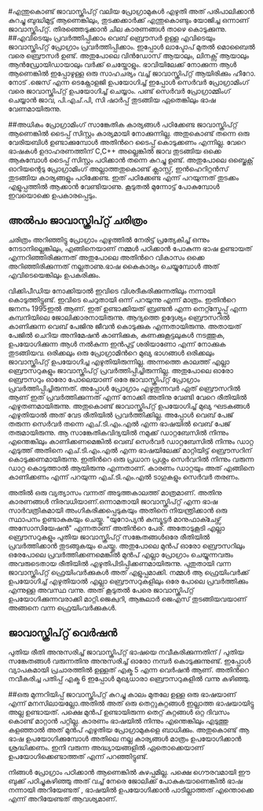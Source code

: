 ﻿#എന്തുകൊണ്ട് ജാവാസ്ക്രിപ്റ്റ്
വലിയ പ്രോഗ്രാമുകള്‍ എഴുതി അത് പരിപാലിക്കാന്‍ കുറച്ചു ബുദ്ധിമുട്ട് ആണെങ്കിലും,  തുടക്കക്കാര്‍ക്ക് എന്തുകൊണ്ടും യോജിച്ച ഒന്നാണ് ജാവാസ്ക്രിപ്റ്റ്.  തിരഞ്ഞെടുക്കാന്‍ ചില കാരണങ്ങള്‍ താഴെ കൊടുക്കുന്നു.
##എവിടെയും പ്രവര്‍ത്തിപ്പിക്കാം
വെബ്‌ ബ്രൌസര്‍ ഉള്ള എവിടെയും ജാവാസ്ക്രിപ്റ്റ് പ്രോഗ്രാം പ്രവര്‍ത്തിപ്പിക്കാം. ഇപ്പോള്‍ ലാപ്ടോപ് മുതല്‍ മൊബൈല്‍ വരെ ബ്രൌസര്‍ ഉണ്ട്. അതുപോലെ വിന്‍ഡോസ്‌ ആയാലും, ലിനക്സ്‌ ആയാലും ആന്‍ഡ്രോയിഡായാലും വര്‍ക്ക്‌ ചെയ്തോളും.
ഭാവിയിലേക്ക് നോക്കുന്ന ആള്‍ ആണെങ്കില്‍ ഇപ്പോഴുള്ള ഒരു സാഹചര്യം വച്ച് ജാവാസ്ക്രിപ്റ്റ് ആയിരിക്കും ഹീറോ. നോട്‌ .ജെസ് എന്ന ടെക്നോളജി ഉപയോഗിച്ച് ഇപ്പോള്‍ സെര്‍വര്‍ പ്രോഗ്രാമിംഗ് വരെ ജാവാസ്ക്രിപ്റ്റ് ഉപയോഗിച്ച് ചെയ്യാം. പണ്ട് സെര്‍വര്‍ പ്രോഗ്രാമ്മിംഗ് ചെയ്യാന്‍ ജാവ, പി.എച്.പി, സി ഷാര്‍പ്പ് തുടങ്ങിയ  ഏതെങ്കിലും ഭാഷ വേണമായിരുന്നു.

##അധികം പ്രോഗ്രാമിംഗ് സാങ്കേതിക കാര്യങ്ങള്‍ പഠിക്കേണ്ട
ജാവാസ്ക്രിപ്റ്റ് ആണെങ്കില്‍ ടൈപ്പ് സിസ്റ്റം കാര്യമായി നോക്കുന്നില്ല. അതുകൊണ്ട് തന്നെ ഒരു വേരിയബിള്‍ ഉണ്ടാക്കുമ്പോള്‍ അതിന്‍റെ ടൈപ്പ് കൊടുക്കണം എന്നില്ല. വേറെ ഭാഷകള്‍ ഉദാഹരണത്തിന് C,C++ അല്ലെങ്കില്‍ ജാവ തുടങ്ങിയ ഒക്കെ ആകുമ്പോള്‍ ടൈപ്പ് സിസ്റ്റം പഠിക്കാന്‍ തന്നെ കുറച്ചു ഉണ്ട്. അതുപോലെ ഒബ്ജെക്റ്റ് ഓറിയന്റെടു പ്രോഗ്രാമിംഗ് അല്ലാത്തതുകൊണ്ട് ക്ലാസ്സ്‌, ഇന്‍ഹെറിറ്റന്‍സ് തുടങ്ങിയ കാര്യങ്ങളും പഠിക്കേണ്ട. ഇത് പഠിക്കേണ്ട എന്ന് പറയുന്നത് തുടക്കം എളുപ്പത്തില്‍ ആക്കാന്‍ വേണ്ടിയാണു. കൂടുതല്‍ മുന്നോട്ട് പോകുമ്പോള്‍ ഇവയൊക്കെ ഉപകാരപ്പെടും.

## അല്‍പം ജാവാസ്ക്രിപ്റ്റ് ചരിത്രം
ചരിത്രം അറിഞ്ഞിട്ടു പ്രോഗ്രാം എഴുത്തില്‍ നേരിട്ട് പ്രത്യേകിച്ച് ഒന്നും നേടാനില്ലെങ്കിലും, എങ്ങിനെയാണ്‌ നമ്മള്‍ പഠിക്കാന്‍ പോകുന്ന ഭാഷ ഉണ്ടായത് എന്നറിഞ്ഞിരിക്കുന്നത് അതുപോലെ അതിന്‍റെ വികാസം ഒക്കെ അറിഞ്ഞിരിക്കുന്നത് നല്ലതാണു.ഭാഷ കൈകാര്യം ചെയ്യുമ്പോള്‍ അത് എവിടെയെങ്കിലും ഉപകരിക്കും.

വിക്കിപീഡിയ നോക്കിയാല്‍ ഇവിടെ വിശദീകരിക്കുന്നതിലും നന്നായി കൊടുത്തിട്ടുണ്ട്. ഇവിടെ ചെറുതായി ഒന്ന് പറയുന്നു എന്ന് മാത്രം.
ഇതിന്‍റെ ജനനം 1995ഇല്‍ ആണ്. ഇത് ഉണ്ടാക്കിയത് ബ്രണ്ടന്‍ എന്ന നെറ്റ്സ്കേപ്പ് എന്ന കമ്പനിയിലെ ജോലിക്കാരനായിരുന്നു. ആദ്യത്തെ ഉദ്ദേശ്യം ബ്രൌസറില്‍ കാണിക്കുന്ന വെബ്‌ പേജിനു ജീവന്‍ കൊടുക്കുക എന്നതായിരുന്നു. അതായത് പേജില്‍ ചെറിയ അനിമേഷന്‍ കാണിക്കുക, കണക്കുകൂട്ടലുകള്‍ നടത്തുക, ഉപയോഗിക്കുന്ന ആള്‍ നല്‍കുന്ന ഇന്‍പുട്ട് ശരിയാണോ എന്ന് നോക്കുക തുടങ്ങിയവ. ഒരിക്കലും ഒരു പ്രോഗ്രാമിന്‍റെ മുഖ്യ ഭാഗങ്ങള്‍ ഒരിക്കലും ജാവാസ്ക്രിപ്റ്റ് ഉപയോഗിച്ച എഴുതിയിരുന്നില്ല. അന്നത്തെ കാലത്ത് എല്ലാ ബ്രൌസറുകളും ജാവാസ്ക്രിപ്റ്റ് പ്രവര്‍ത്തിപ്പിച്ചിരുന്നില്ല. അതുപോലെ ഓരോ ബ്രൌസറും ഓരോ പോലെയാണ് ഒരേ ജാവാസ്ക്രിപ്റ്റ് പ്രോഗ്രാം പ്രവര്‍ത്തിപ്പിച്ചിരുന്നത്. അപ്പോള്‍ പ്രോഗ്രാം എഴുതുന്നവര്‍ ഏത് ബ്രൌസറില്‍ ആണ് ഇത് പ്രവര്‍ത്തിക്കുന്നത് എന്ന് നോക്കി അതിനു വേണ്ടി വേറെ രീതിയില്‍ എഴുതണമായിരുന്നു. അതുകൊണ്ട് ജാവാസ്ക്രിപ്റ്റ് ഉപയോഗിച്ച് മുഖ്യ ഘടകങ്ങള്‍ എഴുതിയാല്‍ അത് വേട രീതിയില്‍ പ്രവര്‍ത്തിക്കില്ല. അപ്പോള്‍ വെബ്‌ പേജ് തരുന്ന സെര്‍വര്‍ തന്നെ എച്.ടി.എം.എല്‍ എന്ന ഭാഷയില്‍ വെബ്‌ പേജ് തരുമായിരുന്നു. ആ സാങ്കേതികവിദ്യയില്‍ നമുക്ക് ഡാറ്റബേസില്‍ നിന്നും എന്തെങ്കിലും കാണിക്കണമെങ്കില്‍ വെബ്‌ സെര്‍വര്‍ ഡാറ്റബേസില്‍ നിന്നും ഡാറ്റ എടുത്ത് അതിനെ എച്.ടി.എം.എല്‍ എന്ന ഭാഷയിലേക്ക് മാറ്റിയിട്ട് ബ്രൌസറിന് കൊടുക്കണമായിരുന്നു. ഇതിന്‍റെ ഒരു പ്രധാന പ്രശ്നം സെര്‍വറില്‍ നിന്നും വരുന്ന ഡാറ്റ കൊടുത്താല്‍ ആയിരുന്നു എന്നതാണ്. കാരണം ഡാറ്റയും അത് എങ്ങിനെ കാണിക്കണം എന്ന് പറയുന്ന എച്.ടി.എം.എല്‍ ടാഗുകളും സെര്‍വര്‍ തരണം. 

അതില്‍ ഒരു വ്യത്യാസം വന്നത് അടുത്തകാലത്ത് മാത്രമാണ്. അതിനു കാരണങ്ങള്‍ നിരവധിയാണ്.ഒന്നാമതായി ജാവാസ്ക്രിപ്റ്റ് എന്ന ഭാഷ സാര്‍വത്രികമായി അംഗികരിക്കപ്പെടുകയും അതിനെ നിയന്ത്രിക്കാന്‍ ഒരു സ്ഥാപനം ഉണ്ടാകുകയും ചെയ്തു. "യുറോപ്യന്‍ കമ്പ്യൂട്ടര്‍ മാനുഫാക്ചേഴ്സ് അസോസിയേഷന്‍" എന്നതാണ് അതിന്‍റെ പേര്. അതോടുകൂടി എല്ലാ ബ്രൌസറുകളും പുതിയ ജാവാസ്ക്രിപ്റ്റ് സങ്കേതങ്ങള്‍ഒരേ രീതിയില്‍ പ്രവര്‍ത്തിക്കാന്‍ തുടങ്ങുകയും ചെയ്തു. 
അതുപോലെ മുന്‍പ് ഓരോ ബ്രൌസറിലും ഒരേപോലെ പ്രവര്‍ത്തിക്കണമെങ്കില്‍ മുന്‍പ് എല്ലാ പ്രോഗ്രാം ചെയ്യുന്നവരും അവരുടെതായ രീതിയില്‍ എഴുതിപിടിപ്പിക്കണമായിരുന്നു. പുതുതായി വന്ന ജാവാസ്ക്രിപ്റ്റ് ഫ്രെയിംവര്‍ക്കുകള്‍ അത് എളുപ്പമാക്കി. നമ്മള്‍ ആ ഫ്രെയിംവര്‍ക്ക്‌ ഉപയോഗിച്ച് എഴുതിയാല്‍ എല്ലാ ബ്രൌസറുകളിലും ഒരേ പോലെ പ്രവര്‍ത്തിക്കും എന്നുള്ള അവസ്ഥ വന്നു. അത് കൂടുതല്‍ പേരെ ജാവാസ്ക്രിപ്റ്റ് ഉപയോഗിക്കുന്നവരാക്കി മാറ്റി.ജെക്വറി, ആങ്കുലാര്‍ ജെഎസ് തുടങ്ങിയവയാണ് അങ്ങനെ വന്ന ഫ്രെയിംവര്‍ക്കുകള്‍.
## ജാവാസ്ക്രിപ്റ്റ് വെര്‍ഷന്‍

പുതിയ രീതി അനുസരിച്ച് ജാവാസ്ക്രിപ്റ്റ് ഭാഷയെ നവീകരിക്കുന്നതിന് / പുതിയ സങ്കേതങ്ങള്‍ വരുന്നതിനു അനുസരിച്ച് ഓരോ നമ്പര്‍ കൊടുക്കുന്നുണ്ട്. ഇപ്പോള്‍ വ്യാപകമായി പ്രചാരത്തില്‍ ഉള്ളത് എക്മ 5 എന്ന വെര്‍ഷന്‍ ആണ്. അതിന്‍റെ നവീകരിച്ച പതിപ്പ് എക്മ 6 ഇപ്പോള്‍ മുഖ്യധാരാ ബ്രൌസറുകളില്‍ വന്നു കഴിഞ്ഞു.  

##ഒരു മുന്നറിയിപ്പ്
ജാവാസ്ക്രിപ്റ്റ് കുറച്ചു കാലം മുതലേ ഉള്ള ഒരു ഭാഷയാണ് എന്ന് മനസിലായല്ലോ.അതില്‍ അത് ഒരു തെറ്റുകുറ്റങ്ങള്‍ ഇല്ലാത്ത ഭാഷയായിട്ടു അല്ല  ഉണ്ടായത്. പക്ഷെ മുന്‍പ് ഉണ്ടായിരുന്ന തെറ്റ് കുറ്റങ്ങള്‍ ഒറ്റ ദിവസം കൊണ്ട് മാറ്റാന്‍ പറ്റില്ല. കാരണം ഭാഷയില്‍ നിന്നും എന്തെങ്കിലും എടുത്തു കളഞ്ഞാല്‍ അത് മുന്‍പ് എഴുതിയ പ്രോഗ്രാമുകളെ ബാധിക്കും. അതുകൊണ്ട് ആ ഭാഷ ഉപയോഗിക്കുമ്പോള്‍ അതിലെ നല്ല കാര്യങ്ങള്‍ മാത്രം ഉപയോഗിക്കാന്‍ ശ്രദ്ധിക്കണം.  ഇനി വരുന്ന അദ്ധ്യായങ്ങളില്‍ ഏതൊക്കെയാണ് ഉപയോഗിക്കെണ്ടാത്തത് എന്ന് പറഞ്ഞിട്ടുണ്ട്.

നിങ്ങള്‍ പ്രോഗ്രാം പഠിക്കാന്‍ ആണെങ്കില്‍ കുഴപ്പമില്ല. പക്ഷെ ഗൌരവമായി ഈ ബുക്ക് പഠിച്ചുകഴിഞ്ഞു അത് വച്ച് നേരെ ജോലിക്ക് പോകുകയാണെങ്കില്‍ ഭാഷ നന്നായി അറിയേണ്ടത് , ഭാഷയില്‍ ഉപയോഗിക്കാന്‍ പാടില്ലാത്തത് എന്തൊക്കെ എന്ന് അറിയേണ്ടത് ആവശ്യമാണ്.